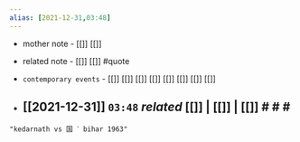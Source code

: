```yaml
---
alias: [2021-12-31,03:48]
---
```

- mother note - [[]] [[]]
- related note - [[]] [[]] #quote 
- `contemporary events` - [[]] [[]] [[]] [[]] [[]] [[]] [[]] [[]]

- [[2021-12-31]]  `03:48` _related_ [[]] | [[]] | [[]] # # #
	- 

```query
"kedarnath vs 国 ˋ bihar 1963"
```